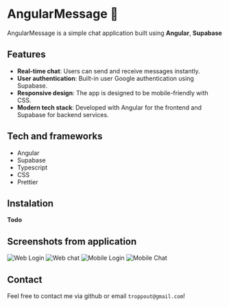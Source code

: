 # AngularMessage 💬

AngularMessage is a simple chat application built using **Angular**, **Supabase**

## Features

- **Real-time chat**: Users can send and receive messages instantly.
- **User authentication**: Built-in user Google authentication using Supabase.
- **Responsive design**: The app is designed to be mobile-friendly with CSS.
- **Modern tech stack**: Developed with Angular for the frontend and Supabase for backend services.

## Tech and frameworks

- Angular
- Supabase
- Typescript
- CSS
- Prettier

## Instalation

**Todo**

## Screenshots from application

![Web Login](https://github.com/user-attachments/assets/1831ac63-fc8f-4fb1-b472-d7a3032e8c88)
![Web chat](https://github.com/user-attachments/assets/5e9333d6-5c4a-4acd-8ea9-48e6dcb79b27)
![Mobile Login](https://github.com/user-attachments/assets/fe16e958-aff5-4af4-84f9-d0139c7b0c54)
![Mobile Chat](https://github.com/user-attachments/assets/630b5022-642f-4912-bfe9-c55ca7eaa7ed)

## Contact

Feel free to contact me via github or email `troppout@gmail.com`!
